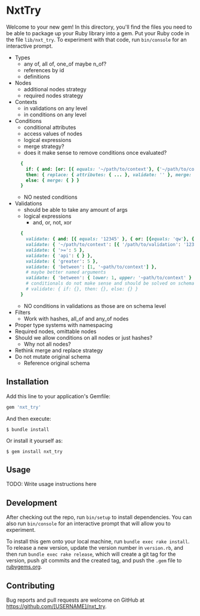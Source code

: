 # NxtTry

Welcome to your new gem! In this directory, you'll find the files you need to be able to package up your Ruby library into a gem. Put your Ruby code in the file `lib/nxt_try`. To experiment with that code, run `bin/console` for an interactive prompt.

- Types
  - any of, all of, one_of maybe n_of?
  - references by id
  - definitions
- Nodes
  - additional nodes strategy
  - required nodes strategy
- Contexts
  - in validations on any level 
  - in conditions on any level
- Conditions
  - conditional attributes
  - access values of nodes
  - logical expressions
  - merge strategy? 
  - does it make sense to remove conditions once evaluated?
  ```ruby
    {
      if: { and: [or: [{ equals: '~/path/to/context'}, {'~/path/to/context': 'other'}]] }, 
      then: { replace: { attributes: { ... }, validate: '' }, merge: { ... }  }, 
      else: { merge: { } } 
    }
  ```
  - NO nested conditions
- Validations
  - should be able to take any amount of args
  - logical expressions
    - and, or, not, xor
  ```ruby
    {
      validate: { and: [{ equals: '12345' }, { or: [{equals: 'qw'}, {not: 'ads'}]}],
      validate: { '~/path/to/context': [{ '/path/to/validation': '12345' }, { size: 5}]},
      validate: { '>=': 5 },
      validate: { 'api': { } },
      validate: { 'greater': 5 },
      validate: { 'between': [1, '~path/to/context'] },
      # maybe better named arguments
      validate: { 'between': { lower: 1, upper: '~path/to/context' } }
      # conditionals do not make sense and should be solved on schema level
      # validate: { if: {}, then: {}, else: {} }
    }
  ```
  - NO conditions in validations as those are on schema level
- Filters
  - Work with hashes, all_of and any_of nodes
- Proper type systems with namespacing
- Required nodes, omittable nodes 
- Should we allow conditions on all nodes or just hashes?
  - Why not all nodes?  
- Rethink merge and replace strategy
- Do not mutate original schema
  - Reference original schema 

## Installation

Add this line to your application's Gemfile:

```ruby
gem 'nxt_try'
```

And then execute:

    $ bundle install

Or install it yourself as:

    $ gem install nxt_try

## Usage

TODO: Write usage instructions here

## Development

After checking out the repo, run `bin/setup` to install dependencies. You can also run `bin/console` for an interactive prompt that will allow you to experiment.

To install this gem onto your local machine, run `bundle exec rake install`. To release a new version, update the version number in `version.rb`, and then run `bundle exec rake release`, which will create a git tag for the version, push git commits and the created tag, and push the `.gem` file to [rubygems.org](https://rubygems.org).

## Contributing

Bug reports and pull requests are welcome on GitHub at https://github.com/[USERNAME]/nxt_try.
